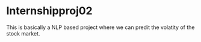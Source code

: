 # Internshipproj02
This is basically a NLP based project where we can predit the volatity of the stock market.
